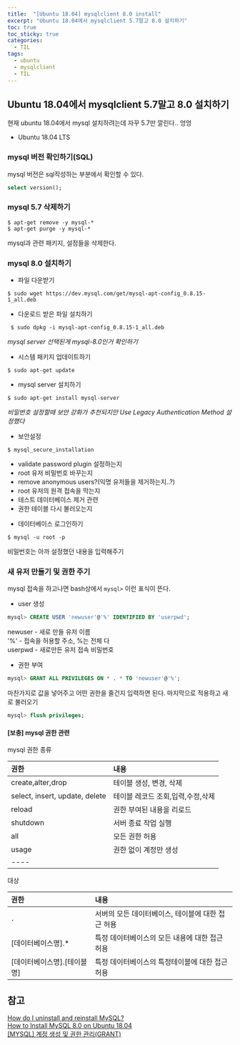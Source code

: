```yaml
---
title:  "[Ubuntu 18.04] mysqlclient 8.0 install"
excerpt: "Ubuntu 18.04에서 mysqlclient 5.7말고 8.0 설치하기"
toc: true
toc_sticky: true
categories:
  - TIL
tags:
  - ubuntu
  - mysqlclient
  - TIL
---
```

## Ubuntu 18.04에서 mysqlclient 5.7말고 8.0 설치하기  
현재 ubuntu 18.04에서 mysql 설치하려는데 자꾸 5.7만 깔린다.. 엉엉  

* Ubuntu 18.04 LTS  

### mysql 버전 확인하기(SQL)  


mysql 버전은 sql작성하는 부분에서 확인할 수 있다.
```sql
select version();
```


### mysql 5.7 삭제하기  


```
$ apt-get remove -y mysql-*
$ apt-get purge -y mysql-*
```
mysql과 관련 패키지, 설정들을 삭제한다.  


### mysql 8.0 설치하기 


* 파일 다운받기   
```
$ sudo wget https://dev.mysql.com/get/mysql-apt-config_0.8.15-1_all.deb
```


* 다운로드 받은 파일 설치하기  
```
 $ sudo dpkg -i mysql-apt-config_0.8.15-1_all.deb
 ```
*mysql server 선택된게 mysql-8.0인거 확인하기*  


* 시스템 패키지 업데이트하기  
```
$ sudo apt-get update
```


* mysql server 설치하기  
```
$ sudo apt-get install mysql-server
```
*비밀번호 설정할때 보안 강화가 추천되지만 Use Legacy Authentication Method 설정했다*


* 보안설정  
```
$ mysql_secure_installation
```
  + validate password plugin 설정하는지  
  + root 유저 비밀번호 바꾸는지  
  + remove anonymous users?(익명 유저들을 제거하는지..?)  
  + root 유저의 원격 접속을 막는지  
  + 테스트 데이터베이스 제거 관련  
  + 권한 테이블 다시 불러오는지  



* 데이터베이스 로그인하기  
```
$ mysql -u root -p
```
비밀번호는 아까 설정했던 내용을 입력해주기  



### 새 유저 만들기 및 권한 주기  


mysql 접속을 하고나면 bash상에서 <code>mysql></code> 이런 표식이 뜬다.  
* user 생성  
```sql
mysql> CREATE USER 'newuser'@'%' IDENTIFIED BY 'userpwd';
```
newuser - 새로 만들 유저 이름  
'%' - 접속을 허용할 주소, %는 전체 다  
userpwd - 새로만든 유저 접속 비밀번호  



* 권한 부여  
```sql
mysql> GRANT ALL PRIVILEGES ON * . * TO 'newuser'@'%';
```
마찬가지로 값을 넣어주고 어떤 권한을 줄건지 입력하면 된다.
마지막으로 적용하고 새로 불러오기
```sql
mysql> flush privileges;
```



#### [보충] mysql 권한 관련  


mysql 권한 종류  

| 권한 | 내용 |
|:-------|:------|
| create,alter,drop    | 테이블 생성, 변경, 삭제   |
| select, insert, update, delete   | 테이블 레코드 조회,입력,수정,삭제   |
| reload   | 권한 부여된 내용을 리로드    |
| shutdown   | 서버 종료 작업 실행    |
| all   | 모든 권한 허용   |
| usage   | 권한 없이 계정만 생성   |
|----

대상  

| 권한 | 내용 |
|:-------|:-------|
| <code>*.*</code> | 서버의 모든 데이터베이스, 테이블에 대한 접근 허용 |
| [데이터베이스명].*  | 특정 데이터베이스의 모든 내용에 대한 접근 허용  |
| [데이터베이스명].[테이블명] | 특정 데이터베이스의 특정테이블에 대한 접근 허용 |


## 참고
[How do I uninstall and reinstall MySQL?](https://www.digitalocean.com/community/questions/how-do-i-uninstall-and-reinstall-mysql)  
[How to Install MySQL 8.0 on Ubuntu 18.04](https://www.fosstechnix.com/install-mysql-8-on-ubuntu/)  
[[MYSQL] 계정 생성 및 권한 관리(GRANT)](https://extbrain.tistory.com/44)  